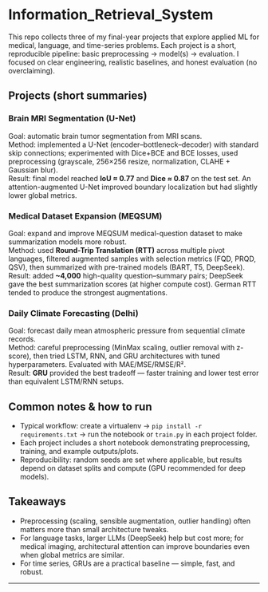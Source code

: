 # Information_Retrieval_System

This repo collects three of my final-year projects that explore applied ML for medical, language, and time-series problems. Each project is a short, reproducible pipeline: basic preprocessing → model(s) → evaluation. I focused on clear engineering, realistic baselines, and honest evaluation (no overclaiming).

## Projects (short summaries)

### Brain MRI Segmentation (U-Net)
Goal: automatic brain tumor segmentation from MRI scans.  
Method: implemented a U-Net (encoder–bottleneck–decoder) with standard skip connections; experimented with Dice+BCE and BCE losses, used preprocessing (grayscale, 256×256 resize, normalization, CLAHE + Gaussian blur).  
Result: final model reached **IoU ≈ 0.77** and **Dice ≈ 0.87** on the test set. An attention-augmented U-Net improved boundary localization but had slightly lower global metrics.

### Medical Dataset Expansion (MEQSUM)
Goal: expand and improve MEQSUM medical-question dataset to make summarization models more robust.  
Method: used **Round-Trip Translation (RTT)** across multiple pivot languages, filtered augmented samples with selection metrics (FQD, PRQD, QSV), then summarized with pre-trained models (BART, T5, DeepSeek).  
Result: added **~4,000** high-quality question–summary pairs; DeepSeek gave the best summarization scores (at higher compute cost). German RTT tended to produce the strongest augmentations.

### Daily Climate Forecasting (Delhi)
Goal: forecast daily mean atmospheric pressure from sequential climate records.  
Method: careful preprocessing (MinMax scaling, outlier removal with z-score), then tried LSTM, RNN, and GRU architectures with tuned hyperparameters. Evaluated with MAE/MSE/RMSE/R².  
Result: **GRU** provided the best tradeoff — faster training and lower test error than equivalent LSTM/RNN setups.

## Common notes & how to run
- Typical workflow: create a virtualenv → `pip install -r requirements.txt` → run the notebook or `train.py` in each project folder.  
- Each project includes a short notebook demonstrating preprocessing, training, and example outputs/plots.  
- Reproducibility: random seeds are set where applicable, but results depend on dataset splits and compute (GPU recommended for deep models).

## Takeaways
- Preprocessing (scaling, sensible augmentation, outlier handling) often matters more than small architecture tweaks.  
- For language tasks, larger LLMs (DeepSeek) help but cost more; for medical imaging, architectural attention can improve boundaries even when global metrics are similar.  
- For time series, GRUs are a practical baseline — simple, fast, and robust.

---
